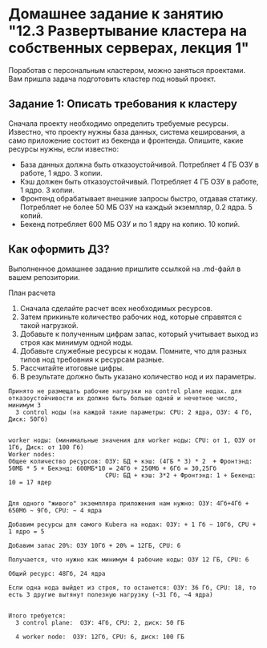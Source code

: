 # Домашнее задание к занятию "12.3 Развертывание кластера на собственных серверах, лекция 1"
Поработав с персональным кластером, можно заняться проектами. Вам пришла задача подготовить кластер под новый проект.

## Задание 1: Описать требования к кластеру
Сначала проекту необходимо определить требуемые ресурсы. Известно, что проекту нужны база данных, система кеширования, а само приложение состоит из бекенда и фронтенда. Опишите, какие ресурсы нужны, если известно:

* База данных должна быть отказоустойчивой. Потребляет 4 ГБ ОЗУ в работе, 1 ядро. 3 копии.
* Кэш должен быть отказоустойчивый. Потребляет 4 ГБ ОЗУ в работе, 1 ядро. 3 копии.
* Фронтенд обрабатывает внешние запросы быстро, отдавая статику. Потребляет не более 50 МБ ОЗУ на каждый экземпляр, 0.2 ядра. 5 копий.
* Бекенд потребляет 600 МБ ОЗУ и по 1 ядру на копию. 10 копий.

## Как оформить ДЗ?

Выполненное домашнее задание пришлите ссылкой на .md-файл в вашем репозитории.

План расчета
1. Сначала сделайте расчет всех необходимых ресурсов.
2. Затем прикиньте количество рабочих нод, которые справятся с такой нагрузкой.
3. Добавьте к полученным цифрам запас, который учитывает выход из строя как минимум одной ноды.
4. Добавьте служебные ресурсы к нодам. Помните, что для разных типов нод требовния к ресурсам разные.
5. Рассчитайте итоговые цифры.
6. В результате должно быть указано количество нод и их параметры.

```
Принято не размещать рабочие нагрузки на control plane нодах. для отказоустойчивости их должно быть больше одной и нечетное число, минимум 3
  3 control ноды (на каждой такие параметры: CPU: 2 ядра, ОЗУ: 4 Гб, Диск: 50Гб)


worker ноды: (минимальные значения для worker ноды: CPU: от 1, ОЗУ от 1Гб, Диск: от 100 Гб)
Worker nodes:
Общее количество ресурсов: ОЗУ: БД + кэш: (4ГБ * 3) * 2  + Фронтэнд: 50МБ * 5 + Бекэнд: 600МБ*10 = 24Гб + 250Мб + 6Гб = 30,25Гб
                           CPU: БД + кэш: 3*2 + Фронтэнд: 1 + Бекенд: 10 = 17 ядер


Для одного "живого" экземпляра приложения нам нужно: ОЗУ: 4Гб+4Гб + 650Мб ~ 9Гб, CPU: ~ 4 ядра

Добавим ресурсы для самого Kuberа на нодах: ОЗУ: + 1 Гб ~ 10Гб, CPU + 1 ядро = 5 

Добавим запас 20%: ОЗУ 10Гб + 20% = 12ГБ, CPU: 6

Получается, что нужно как минимум 4 рабочие ноды: ОЗУ 12 ГБ, CPU: 6 

Общий ресурс: 48Гб, 24 ядра

Если одна нода выйдет из строя, то останется: ОЗУ: 36 Гб, CPU: 18, то есть 3 другие вытянут полезную нагрузку (~31 Гб, ~4 ядра)


Итого требуется: 
  3 control plane:  ОЗУ: 4Гб, CPU: 2, диск: 50 ГБ

  4 worker node:  ОЗУ: 12Гб, CPU: 6, диск: 100 ГБ
